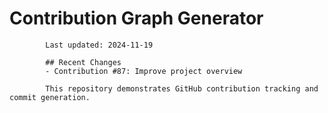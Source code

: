 # Contribution Graph Generator
            
            Last updated: 2024-11-19
            
            ## Recent Changes
            - Contribution #87: Improve project overview
            
            This repository demonstrates GitHub contribution tracking and commit generation.
        